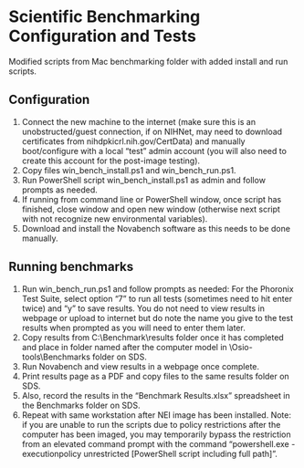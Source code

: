 # Scientific Benchmarking Configuration and Tests

Modified scripts from Mac benchmarking folder with added install and run scripts.

## Configuration
1.	Connect the new machine to the internet (make sure this is an unobstructed/guest connection, if on NIHNet, may need to download certificates from nihdpkicrl.nih.gov/CertData) and manually boot/configure with a local “test” admin account (you will also need to create this account for the post-image testing).
2.	Copy files win_bench_install.ps1 and win_bench_run.ps1.
3.	Run PowerShell script win_bench_install.ps1 as admin and follow prompts as needed.
4.	If running from command line or PowerShell window, once script has finished, close window and open new window (otherwise next script with not recognize new environmental variables).
5.	Download and install the Novabench software as this needs to be done manually.

## Running benchmarks
1.	Run win_bench_run.ps1 and follow prompts as needed:  For the Phoronix Test Suite, select option “7” to run all tests (sometimes need to hit enter twice) and “y” to save results. You do not need to view results in webpage or upload to internet but do note the name you give to the test results when prompted as you will need to enter them later.
2.	Copy results from C:\Benchmark\results folder once it has completed and place in folder named after the computer model in \Osio-tools\Benchmarks folder on SDS.
3.	Run Novabench and view results in a webpage once complete.
4.	Print results page as a PDF and copy files to the same results folder on SDS.
5.	Also, record the results in the “Benchmark Results.xlsx” spreadsheet in the Benchmarks folder on SDS.
6.  Repeat with same workstation after NEI image has been installed. Note: if you are unable to run the scripts due to policy restrictions after the computer has been imaged, you may temporarily bypass the restriction from an elevated command prompt with the command “powershell.exe -executionpolicy unrestricted [PowerShell script including full path]”.
